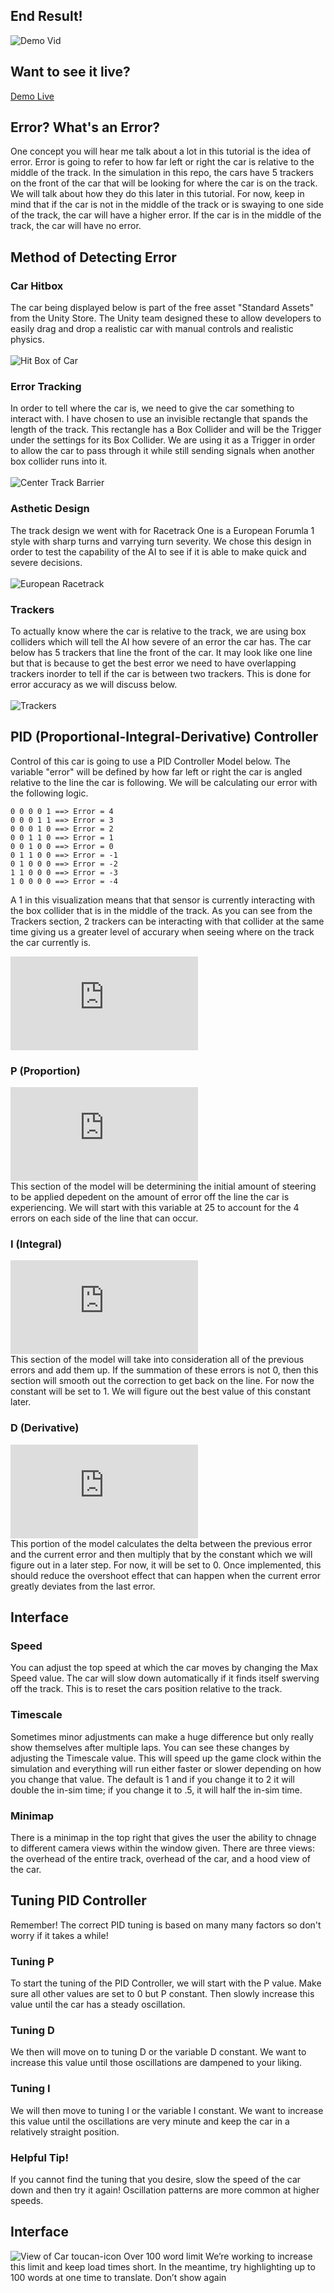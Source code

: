 ## End Result!
![Demo Vid](DemoVid.gif)

## Want to see it live?
[Demo Live](demo.html)
## Error? What's an Error?

One concept you will hear me talk about a lot in this tutorial is the idea of error. Error is going to refer to how far left or right the car is relative to the middle of the track.
In the simulation in this repo, the cars have 5 trackers on the front of the car that will be looking for where the car is on the track. We will talk about how they do this later in this tutorial. For now, keep in mind that if the car is not in the middle of the track or is swaying to one side of the track, the car will have a higher error. If the car is in the middle of the track, the car will have no error. 

## Method of Detecting Error

### Car Hitbox
The car being displayed below is part of the free asset "Standard Assets" from the Unity Store. The Unity team designed these to allow developers to easily drag and drop a realistic car with manual controls and realistic physics. <br><br>
![Hit Box of Car](HitBox.png)

### Error Tracking
In order to tell where the car is, we need to give the car something to interact with. I have chosen to use an invisible rectangle that spands the length of the track. This rectangle has a Box Collider and will be the Trigger under the settings for its Box Collider. We are using it as a Trigger in order to allow the car to pass through it while still sending signals when another box collider runs into it. <br><br>
![Center Track Barrier](CenterTrack.png)

### Asthetic Design
The track design we went with for Racetrack One is a European Forumla 1 style with sharp turns and varrying turn severity. We chose this design in order to test the capability of the AI to see if it is able to make quick and severe decisions. <br><br>
![European Racetrack](EuropeanRacetrack.png)

### Trackers 
To actually know where the car is relative to the track, we are using box colliders which will tell the AI how severe of an error the car has. The car below has 5 trackers that line the front of the car. It may look like one line but that is because to get the best error we need to have overlapping trackers inorder to tell if the car is between two trackers. This is done for error accuracy as we will discuss below. <br><br>
![Trackers](Capture.PNG)

## PID (Proportional-Integral-Derivative) Controller

Control of this car is going to use a PID Controller Model below. The variable "error" will be defined by how far left or right the car is angled relative to the line the car is following. We will be calculating our error with the following logic.

    0 0 0 0 1 ==> Error = 4
    0 0 0 1 1 ==> Error = 3
    0 0 0 1 0 ==> Error = 2
    0 0 1 1 0 ==> Error = 1
    0 0 1 0 0 ==> Error = 0
    0 1 1 0 0 ==> Error = -1
    0 1 0 0 0 ==> Error = -2
    1 1 0 0 0 ==> Error = -3
    1 0 0 0 0 ==> Error = -4

A 1 in this visualization means that that sensor is currently interacting with the box collider that is in the middle of the track. As you can see from the Trackers section, 2 trackers can be interacting with that collider at the same time giving us a greater level of accurary when seeing where on the track the car currently is. 

![\Large \alpha _{error} = (J_P\vert_{J_{P=25}}error) - (J_D\vert_{J_{D=0}}\frac{d}{dt}error) - (J_I\vert_{J_{I=0}}\sum_{n=0}^{k\vert_{k=v.len}}v\vert_{v=v[]})](https://latex.codecogs.com/gif.latex?%5CLarge%20%5Calpha%20_%7Berror%7D%20%3D%20%28J_P%5Cvert_%7BJ_%7BP%3D25%7D%7Derror%29%20-%20%28J_D%5Cvert_%7BJ_%7BD%3D0%7D%7D%5Cfrac%7Bd%7D%7Bdt%7Derror%29%20-%20%28J_I%5Cvert_%7BJ_%7BI%3D0%7D%7D%5Csum_%7Bn%3D0%7D%5E%7Bk%5Cvert_%7Bk%3Dv.len%7D%7Dv%5Cvert_%7Bv%3Dv%5B%5D%7D%29)

### P (Proportion)
![\Large (J_P\vert_{J_{P=25}}error)](https://latex.codecogs.com/gif.latex?%28J_P%5Cvert_%7BJ_%7BP%3D25%7D%7Derror%29) <br>
This section of the model will be determining the initial amount of steering to be applied depedent on the amount of error off the line the car is experiencing. We will start with this variable at 25 to account for the 4 errors on each side of the line that can occur. 
### I (Integral)
![\Large (J_I\sum_{n=0}^{k\vert_{k=v.len}}v\vert_{v=v[]})](https://latex.codecogs.com/gif.latex?%28J_I%5Csum_%7Bn%3D0%7D%5E%7Bk%5Cvert_%7Bk%3Dv.len%7D%7Dv%5Cvert_%7Bv%3Dv%5B%5D%7D%29) <br>
This section of the model will take into consideration all of the previous errors and add them up. If the summation of these errors is not 0, then this section will smooth out the correction to get back on the line. For now the constant will be set to 1. We will figure out the best value of this constant later.
### D (Derivative)
![(J_D\vert_{J_{D=0}}\frac{d}{dt}error) ](https://latex.codecogs.com/gif.latex?%28J_D%5Cvert_%7BJ_%7BD%3D0%7D%7D%5Cfrac%7Bd%7D%7Bdt%7Derror%29) <br>
This portion of the model calculates the delta between the previous error and the current error and then multiply that by the constant which we will figure out in a later step. For now, it will be set to 0. Once implemented, this should reduce the overshoot effect that can happen when the current error greatly deviates from the last error. 

## Interface
### Speed
You can adjust the top speed at which the car moves by changing the Max Speed value. The car will slow down automatically if it finds itself swerving off the track. This is to reset the cars position relative to the track.
### Timescale
Sometimes minor adjustments can make a huge difference but only really show themselves after multiple laps. You can see these changes by adjusting the Timescale value. This will speed up the game clock within the simulation and everything will run either faster or slower depending on how you change that value. The default is 1 and if you change it to 2 it will double the in-sim time; if you change it to .5, it will half the in-sim time.
### Minimap
There is a minimap in the top right that gives the user the ability to chnage to different camera views within the window given. There are three views: the overhead of the entire track, overhead of the car, and a hood view of the car. 

## Tuning PID Controller

Remember! The correct PID tuning is based on many many factors so don't worry if it takes a while!

### Tuning P
To start the tuning of the PID Controller, we will start with the P value. Make sure all other values are set to 0 but P constant. Then slowly increase this value until the car has a steady oscillation. 

### Tuning D
We then will move on to tuning D or the variable D constant. We want to increase this value until those oscillations are dampened to your liking. 

### Tuning I
We will then move to tuning I or the variable I constant. We want to increase this value until the oscillations are very minute and keep the car in a relatively straight position.

### Helpful Tip!
If you cannot find the tuning that you desire, slow the speed of the car down and then try it again! Oscillation patterns are more common at higher speeds.

## Interface
![View of Car](Interface.png)
toucan-icon
Over 100 word limit
We’re working to increase this limit and keep load times short. In the meantime, try highlighting up to 100 words at one time to translate.
Don’t show again
